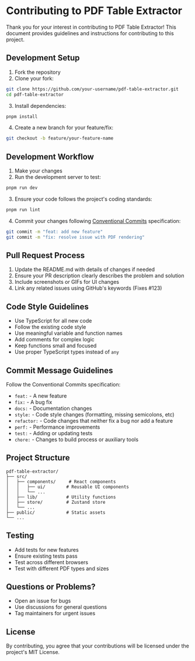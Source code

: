 # Contributing to PDF Table Extractor

Thank you for your interest in contributing to PDF Table Extractor! This document provides guidelines and instructions for contributing to this project.

## Development Setup

1. Fork the repository
2. Clone your fork:
```bash
git clone https://github.com/your-username/pdf-table-extractor.git
cd pdf-table-extractor
```

3. Install dependencies:
```bash
pnpm install
```

4. Create a new branch for your feature/fix:
```bash
git checkout -b feature/your-feature-name
```

## Development Workflow

1. Make your changes
2. Run the development server to test:
```bash
pnpm run dev
```

3. Ensure your code follows the project's coding standards:
```bash
pnpm run lint
```

4. Commit your changes following [Conventional Commits](https://www.conventionalcommits.org/) specification:
```bash
git commit -m "feat: add new feature"
git commit -m "fix: resolve issue with PDF rendering"
```

## Pull Request Process

1. Update the README.md with details of changes if needed
2. Ensure your PR description clearly describes the problem and solution
3. Include screenshots or GIFs for UI changes
4. Link any related issues using GitHub's keywords (Fixes #123)

## Code Style Guidelines

- Use TypeScript for all new code
- Follow the existing code style
- Use meaningful variable and function names
- Add comments for complex logic
- Keep functions small and focused
- Use proper TypeScript types instead of `any`

## Commit Message Guidelines

Follow the Conventional Commits specification:

- `feat:` - A new feature
- `fix:` - A bug fix
- `docs:` - Documentation changes
- `style:` - Code style changes (formatting, missing semicolons, etc)
- `refactor:` - Code changes that neither fix a bug nor add a feature
- `perf:` - Performance improvements
- `test:` - Adding or updating tests
- `chore:` - Changes to build process or auxiliary tools

## Project Structure

```
pdf-table-extractor/
├── src/
│   ├── components/     # React components
│   │   ├── ui/        # Reusable UI components
│   │   └── ...
│   ├── lib/           # Utility functions
│   ├── store/         # Zustand store
│   └── ...
├── public/            # Static assets
└── ...
```

## Testing

- Add tests for new features
- Ensure existing tests pass
- Test across different browsers
- Test with different PDF types and sizes

## Questions or Problems?

- Open an issue for bugs
- Use discussions for general questions
- Tag maintainers for urgent issues

## License

By contributing, you agree that your contributions will be licensed under the project's MIT License. 